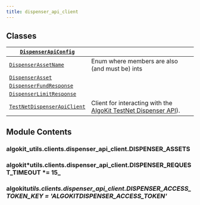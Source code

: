 ```yaml
---
title: dispenser_api_client
---
```


## Classes

| [`DispenserApiConfig`](/reference/algokit-utils-py/api/clients/dispenser_api_client/dispenserapiconfig/#algokit_utils.clients.dispenser_api_client.DispenserApiConfig)                      |                                                                                                                                                                                                                                                  |
| ------------------------------------------------------------------------------------------------------------------------------------------------------------------------------------------- | ------------------------------------------------------------------------------------------------------------------------------------------------------------------------------------------------------------------------------------------------ |
| [`DispenserAssetName`](/reference/algokit-utils-py/api/clients/dispenser_api_client/dispenserassetname/#algokit_utils.clients.dispenser_api_client.DispenserAssetName)                      | Enum where members are also (and must be) ints                                                                                                                                                                                                   |
| [`DispenserAsset`](/reference/algokit-utils-py/api/clients/dispenser_api_client/dispenserasset/#algokit_utils.clients.dispenser_api_client.DispenserAsset)                                  |                                                                                                                                                                                                                                                  |
| [`DispenserFundResponse`](/reference/algokit-utils-py/api/clients/dispenser_api_client/dispenserfundresponse/#algokit_utils.clients.dispenser_api_client.DispenserFundResponse)             |                                                                                                                                                                                                                                                  |
| [`DispenserLimitResponse`](/reference/algokit-utils-py/api/clients/dispenser_api_client/dispenserlimitresponse/#algokit_utils.clients.dispenser_api_client.DispenserLimitResponse)          |                                                                                                                                                                                                                                                  |
| [`TestNetDispenserApiClient`](/reference/algokit-utils-py/api/clients/dispenser_api_client/testnetdispenserapiclient/#algokit_utils.clients.dispenser_api_client.TestNetDispenserApiClient) | Client for interacting with the [AlgoKit TestNet Dispenser API](/reference/algokit-utils-py/api/https/githubcom/algorandfoundation/algokit/blob/main/docs/testnet_apimdhttps/githubcom/algorandfoundation/algokit/blob/main/docs/testnet_api/)). |

## Module Contents

### algokit_utils.clients.dispenser_api_client.DISPENSER_ASSETS

### algokit*utils.clients.dispenser_api_client.DISPENSER_REQUEST_TIMEOUT *= 15\_

### algokit*utils.clients.dispenser_api_client.DISPENSER_ACCESS_TOKEN_KEY *= 'ALGOKIT*DISPENSER_ACCESS_TOKEN'*

